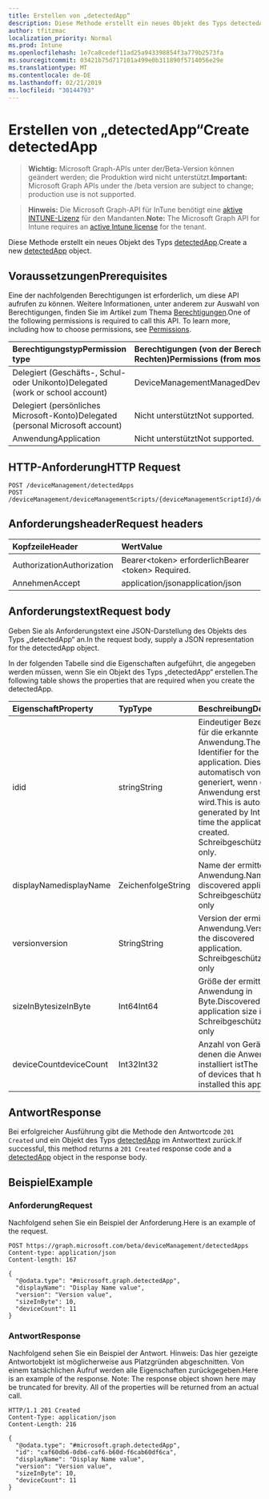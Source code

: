 ```yaml
---
title: Erstellen von „detectedApp“
description: Diese Methode erstellt ein neues Objekt des Typs detectedApp.
author: tfitzmac
localization_priority: Normal
ms.prod: Intune
ms.openlocfilehash: 1e7ca8cedef11ad25a943398854f3a779b2573fa
ms.sourcegitcommit: 03421b75d717101a499e0b311890f5714056e29e
ms.translationtype: MT
ms.contentlocale: de-DE
ms.lasthandoff: 02/21/2019
ms.locfileid: "30144793"
---
```

# <a name="create-detectedapp"></a><span data-ttu-id="be812-103">Erstellen von „detectedApp“</span><span class="sxs-lookup"><span data-stu-id="be812-103">Create detectedApp</span></span>

> <span data-ttu-id="be812-104">**Wichtig:** Microsoft Graph-APIs unter der/Beta-Version können geändert werden; die Produktion wird nicht unterstützt.</span><span class="sxs-lookup"><span data-stu-id="be812-104">**Important:** Microsoft Graph APIs under the /beta version are subject to change; production use is not supported.</span></span>

> <span data-ttu-id="be812-105">**Hinweis:** Die Microsoft Graph-API für InTune benötigt eine [aktive INTUNE-Lizenz](https://go.microsoft.com/fwlink/?linkid=839381) für den Mandanten.</span><span class="sxs-lookup"><span data-stu-id="be812-105">**Note:** The Microsoft Graph API for Intune requires an [active Intune license](https://go.microsoft.com/fwlink/?linkid=839381) for the tenant.</span></span>

<span data-ttu-id="be812-106">Diese Methode erstellt ein neues Objekt des Typs [detectedApp](../resources/intune-devices-detectedapp.md).</span><span class="sxs-lookup"><span data-stu-id="be812-106">Create a new [detectedApp](../resources/intune-devices-detectedapp.md) object.</span></span>

## <a name="prerequisites"></a><span data-ttu-id="be812-107">Voraussetzungen</span><span class="sxs-lookup"><span data-stu-id="be812-107">Prerequisites</span></span>
<span data-ttu-id="be812-p101">Eine der nachfolgenden Berechtigungen ist erforderlich, um diese API aufrufen zu können. Weitere Informationen, unter anderem zur Auswahl von Berechtigungen, finden Sie im Artikel zum Thema [Berechtigungen](/concepts/permissions-reference.md).</span><span class="sxs-lookup"><span data-stu-id="be812-p101">One of the following permissions is required to call this API. To learn more, including how to choose permissions, see [Permissions](/concepts/permissions-reference.md).</span></span>

|<span data-ttu-id="be812-110">Berechtigungstyp</span><span class="sxs-lookup"><span data-stu-id="be812-110">Permission type</span></span>|<span data-ttu-id="be812-111">Berechtigungen (von der Berechtigung mit den meisten Rechten zu der mit den wenigsten Rechten)</span><span class="sxs-lookup"><span data-stu-id="be812-111">Permissions (from most to least privileged)</span></span>|
|:---|:---|
|<span data-ttu-id="be812-112">Delegiert (Geschäfts-, Schul- oder Unikonto)</span><span class="sxs-lookup"><span data-stu-id="be812-112">Delegated (work or school account)</span></span>|<span data-ttu-id="be812-113">DeviceManagementManagedDevices.ReadWrite.All</span><span class="sxs-lookup"><span data-stu-id="be812-113">DeviceManagementManagedDevices.ReadWrite.All</span></span>|
|<span data-ttu-id="be812-114">Delegiert (persönliches Microsoft-Konto)</span><span class="sxs-lookup"><span data-stu-id="be812-114">Delegated (personal Microsoft account)</span></span>|<span data-ttu-id="be812-115">Nicht unterstützt</span><span class="sxs-lookup"><span data-stu-id="be812-115">Not supported.</span></span>|
|<span data-ttu-id="be812-116">Anwendung</span><span class="sxs-lookup"><span data-stu-id="be812-116">Application</span></span>|<span data-ttu-id="be812-117">Nicht unterstützt</span><span class="sxs-lookup"><span data-stu-id="be812-117">Not supported.</span></span>|

## <a name="http-request"></a><span data-ttu-id="be812-118">HTTP-Anforderung</span><span class="sxs-lookup"><span data-stu-id="be812-118">HTTP Request</span></span>
<!-- {
  "blockType": "ignored"
}
-->
``` http
POST /deviceManagement/detectedApps
POST /deviceManagement/deviceManagementScripts/{deviceManagementScriptId}/deviceRunStates/{deviceManagementScriptDeviceStateId}/managedDevice/detectedApps
```

## <a name="request-headers"></a><span data-ttu-id="be812-119">Anforderungsheader</span><span class="sxs-lookup"><span data-stu-id="be812-119">Request headers</span></span>
|<span data-ttu-id="be812-120">Kopfzeile</span><span class="sxs-lookup"><span data-stu-id="be812-120">Header</span></span>|<span data-ttu-id="be812-121">Wert</span><span class="sxs-lookup"><span data-stu-id="be812-121">Value</span></span>|
|:---|:---|
|<span data-ttu-id="be812-122">Authorization</span><span class="sxs-lookup"><span data-stu-id="be812-122">Authorization</span></span>|<span data-ttu-id="be812-123">Bearer&lt;token&gt; erforderlich</span><span class="sxs-lookup"><span data-stu-id="be812-123">Bearer &lt;token&gt; Required.</span></span>|
|<span data-ttu-id="be812-124">Annehmen</span><span class="sxs-lookup"><span data-stu-id="be812-124">Accept</span></span>|<span data-ttu-id="be812-125">application/json</span><span class="sxs-lookup"><span data-stu-id="be812-125">application/json</span></span>|

## <a name="request-body"></a><span data-ttu-id="be812-126">Anforderungstext</span><span class="sxs-lookup"><span data-stu-id="be812-126">Request body</span></span>
<span data-ttu-id="be812-127">Geben Sie als Anforderungstext eine JSON-Darstellung des Objekts des Typs „detectedApp“ an.</span><span class="sxs-lookup"><span data-stu-id="be812-127">In the request body, supply a JSON representation for the detectedApp object.</span></span>

<span data-ttu-id="be812-128">In der folgenden Tabelle sind die Eigenschaften aufgeführt, die angegeben werden müssen, wenn Sie ein Objekt des Typs „detectedApp“ erstellen.</span><span class="sxs-lookup"><span data-stu-id="be812-128">The following table shows the properties that are required when you create the detectedApp.</span></span>

|<span data-ttu-id="be812-129">Eigenschaft</span><span class="sxs-lookup"><span data-stu-id="be812-129">Property</span></span>|<span data-ttu-id="be812-130">Typ</span><span class="sxs-lookup"><span data-stu-id="be812-130">Type</span></span>|<span data-ttu-id="be812-131">Beschreibung</span><span class="sxs-lookup"><span data-stu-id="be812-131">Description</span></span>|
|:---|:---|:---|
|<span data-ttu-id="be812-132">id</span><span class="sxs-lookup"><span data-stu-id="be812-132">id</span></span>|<span data-ttu-id="be812-133">string</span><span class="sxs-lookup"><span data-stu-id="be812-133">String</span></span>|<span data-ttu-id="be812-134">Eindeutiger Bezeichner für die erkannte Anwendung.</span><span class="sxs-lookup"><span data-stu-id="be812-134">The unique Identifier for the detected application.</span></span> <span data-ttu-id="be812-135">Dieser wird automatisch von Intune generiert, wenn die Anwendung erstellt wird.</span><span class="sxs-lookup"><span data-stu-id="be812-135">This is automatically generated by Intune at the time the application is created.</span></span> <span data-ttu-id="be812-136">Schreibgeschützt.</span><span class="sxs-lookup"><span data-stu-id="be812-136">Read-only.</span></span>|
|<span data-ttu-id="be812-137">displayName</span><span class="sxs-lookup"><span data-stu-id="be812-137">displayName</span></span>|<span data-ttu-id="be812-138">Zeichenfolge</span><span class="sxs-lookup"><span data-stu-id="be812-138">String</span></span>|<span data-ttu-id="be812-139">Name der ermittelten Anwendung.</span><span class="sxs-lookup"><span data-stu-id="be812-139">Name of the discovered application.</span></span> <span data-ttu-id="be812-140">Schreibgeschützt</span><span class="sxs-lookup"><span data-stu-id="be812-140">Read-only</span></span>|
|<span data-ttu-id="be812-141">version</span><span class="sxs-lookup"><span data-stu-id="be812-141">version</span></span>|<span data-ttu-id="be812-142">String</span><span class="sxs-lookup"><span data-stu-id="be812-142">String</span></span>|<span data-ttu-id="be812-143">Version der ermittelten Anwendung.</span><span class="sxs-lookup"><span data-stu-id="be812-143">Version of the discovered application.</span></span> <span data-ttu-id="be812-144">Schreibgeschützt</span><span class="sxs-lookup"><span data-stu-id="be812-144">Read-only</span></span>|
|<span data-ttu-id="be812-145">sizeInByte</span><span class="sxs-lookup"><span data-stu-id="be812-145">sizeInByte</span></span>|<span data-ttu-id="be812-146">Int64</span><span class="sxs-lookup"><span data-stu-id="be812-146">Int64</span></span>|<span data-ttu-id="be812-147">Größe der ermittelten Anwendung in Byte.</span><span class="sxs-lookup"><span data-stu-id="be812-147">Discovered application size in bytes.</span></span> <span data-ttu-id="be812-148">Schreibgeschützt</span><span class="sxs-lookup"><span data-stu-id="be812-148">Read-only</span></span>|
|<span data-ttu-id="be812-149">deviceCount</span><span class="sxs-lookup"><span data-stu-id="be812-149">deviceCount</span></span>|<span data-ttu-id="be812-150">Int32</span><span class="sxs-lookup"><span data-stu-id="be812-150">Int32</span></span>|<span data-ttu-id="be812-151">Anzahl von Geräten, auf denen die Anwendung installiert ist</span><span class="sxs-lookup"><span data-stu-id="be812-151">The number of devices that have installed this application</span></span>|



## <a name="response"></a><span data-ttu-id="be812-152">Antwort</span><span class="sxs-lookup"><span data-stu-id="be812-152">Response</span></span>
<span data-ttu-id="be812-153">Bei erfolgreicher Ausführung gibt die Methode den Antwortcode `201 Created` und ein Objekt des Typs [detectedApp](../resources/intune-devices-detectedapp.md) im Antworttext zurück.</span><span class="sxs-lookup"><span data-stu-id="be812-153">If successful, this method returns a `201 Created` response code and a [detectedApp](../resources/intune-devices-detectedapp.md) object in the response body.</span></span>

## <a name="example"></a><span data-ttu-id="be812-154">Beispiel</span><span class="sxs-lookup"><span data-stu-id="be812-154">Example</span></span>

### <a name="request"></a><span data-ttu-id="be812-155">Anforderung</span><span class="sxs-lookup"><span data-stu-id="be812-155">Request</span></span>
<span data-ttu-id="be812-156">Nachfolgend sehen Sie ein Beispiel der Anforderung.</span><span class="sxs-lookup"><span data-stu-id="be812-156">Here is an example of the request.</span></span>
``` http
POST https://graph.microsoft.com/beta/deviceManagement/detectedApps
Content-type: application/json
Content-length: 167

{
  "@odata.type": "#microsoft.graph.detectedApp",
  "displayName": "Display Name value",
  "version": "Version value",
  "sizeInByte": 10,
  "deviceCount": 11
}
```

### <a name="response"></a><span data-ttu-id="be812-157">Antwort</span><span class="sxs-lookup"><span data-stu-id="be812-157">Response</span></span>
<span data-ttu-id="be812-p106">Nachfolgend sehen Sie ein Beispiel der Antwort. Hinweis: Das hier gezeigte Antwortobjekt ist möglicherweise aus Platzgründen abgeschnitten. Von einem tatsächlichen Aufruf werden alle Eigenschaften zurückgegeben.</span><span class="sxs-lookup"><span data-stu-id="be812-p106">Here is an example of the response. Note: The response object shown here may be truncated for brevity. All of the properties will be returned from an actual call.</span></span>
``` http
HTTP/1.1 201 Created
Content-Type: application/json
Content-Length: 216

{
  "@odata.type": "#microsoft.graph.detectedApp",
  "id": "caf60db6-0db6-caf6-b60d-f6cab60df6ca",
  "displayName": "Display Name value",
  "version": "Version value",
  "sizeInByte": 10,
  "deviceCount": 11
}
```




